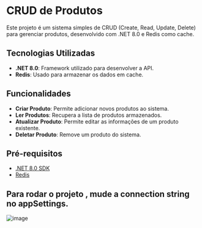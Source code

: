# CRUD de Produtos

Este projeto é um sistema simples de CRUD (Create, Read, Update, Delete) para gerenciar produtos, desenvolvido com .NET 8.0 e Redis como cache.

## Tecnologias Utilizadas

- **.NET 8.0**: Framework utilizado para desenvolver a API.
- **Redis**: Usado para armazenar os dados em cache.

## Funcionalidades

- **Criar Produto**: Permite adicionar novos produtos ao sistema.
- **Ler Produtos**: Recupera a lista de produtos armazenados.
- **Atualizar Produto**: Permite editar as informações de um produto existente.
- **Deletar Produto**: Remove um produto do sistema.

## Pré-requisitos

- [.NET 8.0 SDK](https://dotnet.microsoft.com/download/dotnet/8.0)
- [Redis](https://redis.io/download)
 
## Para rodar o projeto , mude a connection string no appSettings.
 
![image](https://github.com/user-attachments/assets/12ddd365-523b-4319-84d7-bd09c4946f06)
